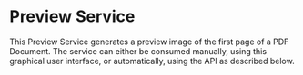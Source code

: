 # Preview Service
This Preview Service generates a preview image of the first 
page of a PDF Document. The service can either be consumed 
manually, using this graphical user interface, or automatically, 
using the API as described below.